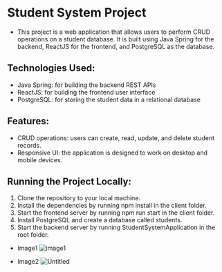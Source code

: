 # Student System Project
- This project is a web application that allows users to perform CRUD operations on a student database. It is built using Java Spring for the backend, ReactJS for the frontend, and PostgreSQL as the database.

## Technologies Used:
- Java Spring: for building the backend REST APIs
- ReactJS: for building the frontend user interface
- PostgreSQL: for storing the student data in a relational database

## Features: 
- CRUD operations: users can create, read, update, and delete student records.
- Responsive UI: the application is designed to work on desktop and mobile devices.

## Running the Project Locally:
1. Clone the repository to your local machine.
2. Install the dependencies by running npm install in the client folder.
3. Start the frontend server by running npm run start in the client folder.
4. Install PostgreSQL and create a database called students.
5. Start the backend server by running StudentSystemApplication in the root folder.

- Image1
![image1](https://github.com/NourhanSaeed707/StudentSystem-javaSpring/assets/64387352/f82a2240-5bac-4137-9e0c-add0f2fd55cc)





- Image2
![Untitled](https://github.com/NourhanSaeed707/StudentSystem-javaSpring/assets/64387352/c1e22032-bca7-45e8-ba66-4e50a0036718)



